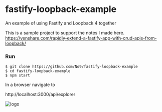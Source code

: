 # fastify-loopback-example
An example of using Fastify and Loopback 4 together

This is a sample project to support the notes I made here.
https://venshare.com/rapidly-extend-a-fastify-app-with-crud-apis-from-loopback/ 

### Run
```
$ git clone https://github.com/No9/fastify-loopback-example
$ cd fastify-loopback-example
$ npm start
```
In a browser navigate to 

http://localhost:3000/api/explorer

![logo](https://venshare.com/content/images/2019/07/fastify.png)
